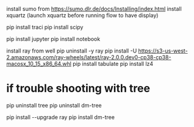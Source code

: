 install sumo from https://sumo.dlr.de/docs/Installing/index.html
install xquartz
(launch xquartz before running flow to have display)


pip install traci
pip install scipy

pip install jupyter
pip install notebook

install ray from well
pip uninstall -y ray
pip install -U https://s3-us-west-2.amazonaws.com/ray-wheels/latest/ray-2.0.0.dev0-cp38-cp38-macosx_10_15_x86_64.whl
pip install tabulate
pip install lz4
# if trouble shooting with tree
pip uninstall tree
pip uninstall dm-tree

pip install --upgrade ray
pip install dm-tree



